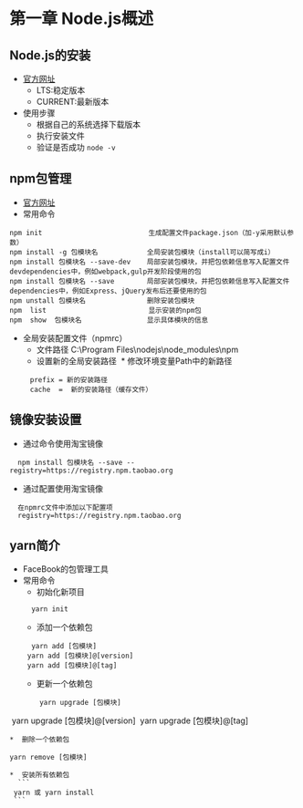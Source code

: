 # 第一章 Node.js概述
## Node.js的安装
* [官方网址](https://nodejs.org/en/)
  * LTS:稳定版本
  * CURRENT:最新版本
* 使用步骤
  * 根据自己的系统选择下载版本
  * 执行安装文件
  * 验证是否成功 ```node -v```
## npm包管理
* [官方网址](https://nodejs.org/en/)
* 常用命令

```
npm init                          生成配置文件package.json（加-y采用默认参数）
npm install -g 包模块名            全局安装包模块（install可以简写成i）
npm install 包模块名 --save-dev    局部安装包模块，并把包依赖信息写入配置文件devdependencies中，例如webpack,gulp开发阶段使用的包
npm install 包模块名 --save        局部安装包模块，并把包依赖信息写入配置文件dependencies中，例如Express、jQuery发布后还要使用的包
npm unstall 包模块名               删除安装包模块
npm  list                         显示安装的npm包
npm  show  包模块名                显示具体模块的信息
```
* 全局安装配置文件（npmrc）
  * 文件路径 C:\Program Files\nodejs\node_modules\npm 
  * 设置新的全局安装路径
  * 修改环境变量Path中的新路径
```
     prefix = 新的安装路径
     cache  =  新的安装路径（缓存文件）
```
## 镜像安装设置
* 通过命令使用淘宝镜像
```
  npm install 包模块名 --save --registry=https://registry.npm.taobao.org
```
* 通过配置使用淘宝镜像
```
  在npmrc文件中添加以下配置项
  registry=https://registry.npm.taobao.org
```
## yarn简介
* FaceBook的包管理工具
* 常用命令
  *  初始化新项目
  ```
    yarn init
  ```
  *  添加一个依赖包
    ```
      yarn add [包模块]
     yarn add [包模块]@[version]
     yarn add [包模块]@[tag]
  ```
  *  更新一个依赖包
   ```
       yarn upgrade [包模块]
  yarn upgrade [包模块]@[version]
  yarn upgrade [包模块]@[tag]
  ```
  *  删除一个依赖包
  ```
    yarn remove [包模块]
  ```
  *  安装所有依赖包
    ```
   yarn 或 yarn install
  ```

   
   
